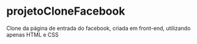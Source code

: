 # projetoCloneFacebook
Clone da página de entrada do facebook, criada em front-end, utilizando apenas HTML e CSS
